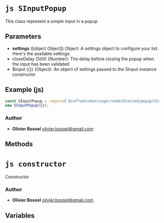 


<!-- @namespace    sugar.node.blessed.popup -->
<!-- @name    SInputPopup -->

# ```js SInputPopup ```


This class represent a simple input in a popup

## Parameters

- **settings** ([object Object]) Object: A settings object to configure your list. Here's the available settings:
- closeDelay (500) {Number}: The delay before closing the popup when the input has been validated
- $input ({}) {Object}: An object of settings passed to the SInput instance constructor



## Example (js)

```js
const SInputPopup = require('@coffeekraken/sugar/node/blessed/popup/SInputPopup');
new SInputPopup({});
```


### Author
- **Olivier Bossel** <a href="mailto:olivier.bossel@gmail.com">olivier.bossel@gmail.com</a> 


## Methods



<!-- @name    constructor -->

# ```js constructor ```


Constructor




### Author
- **Olivier Bossel** <a href="mailto:olivier.bossel@gmail.com">olivier.bossel@gmail.com</a> 


## Variables


